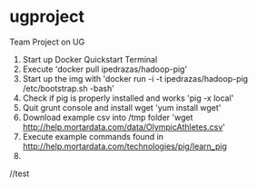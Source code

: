 # ugproject

Team Project on UG

1. Start up Docker Quickstart Terminal
2. Execute 'docker pull ipedrazas/hadoop-pig'
3. Start up the img with 'docker run -i -t ipedrazas/hadoop-pig /etc/bootstrap.sh -bash'
4. Check if pig is properly installed and works 'pig -x local'
5. Quit grunt console and install wget 'yum install wget'
6. Download example csv into /tmp folder 'wget http://help.mortardata.com/data/OlympicAthletes.csv'
7. Execute example commands found in http://help.mortardata.com/technologies/pig/learn_pig
8. 
//test



